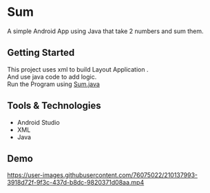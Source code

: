 
# Sum
A simple Android App using Java that take 2 numbers and sum them.



## Getting Started
This project uses xml to build Layout Application .\
And use java code to add logic.\
Run the Program using [Sum.java](https://github.com/yomnakerir/Android/tree/main/Sum)
## Tools & Technologies

- Android Studio
- XML
- Java
## Demo




https://user-images.githubusercontent.com/76075022/210137993-3918d72f-9f3c-437d-b8dc-9820371d08aa.mp4

